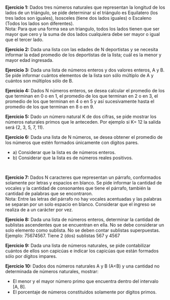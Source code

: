 <b>Ejercicio 1:</b> Dados tres números naturales que representan la longitud de los lados de un triángulo, se pide determinar si el triángulo es Equilatero (los tres lados son iguales), Isosceles (tiene dos lados iguales) o Escaleno (Todos los lados son diferentes).
<br>Nota: Para que una forma sea un triangulo, todos los lados tienen que ser mayor que cero y la suma de dos lados cualquiera debe ser mayor o igual que el tercer lado.
<br>

<b>Ejercicio 2:</b> Dada una lista con las edades de N deportistas y se necesita informar la edad promedio de los deportistas de la lista; cuál es la menor y mayor edad ingresada.
<br>

<b>Ejercicio 3:</b> Dada una lista de números enteros y dos valores enteros, A y B. Se pide informar cuántos elementos de la lista son sólo múltiplo de A y cuántos son múltiplos sólo de B.
<br>

<b>Ejercicio 4:</b> Dados N números enteros, se desea calcular el promedio de los que terminan en 0 o en 1, el promedio de los que terminan en 2 o en 3, el promedio de los que terminan en 4 o en 5 y así sucesivamente hasta el promedio de los que terminan en 8 o en 9.
<br>

<b>Ejercicio 5:</b> Dado un número natural K de dos cifras, se pide mostrar los números naturales primos que le anteceden. Por ejemplo si K= 12 la salida será {2, 3, 5, 7, 11).
<br>

<b>Ejercicio 6:</b> Dada una lista de N números, se desea obtener el promedio de los números que estén formados únicamente con dígitos pares.<br>
* a) Considerar que la lista es de números enteros.<br> 
* b) Considerar que la lista es de números reales positivos.
<br>

<b>Ejercicio 7:</b> Dados N caracteres que representan un párrafo, conformados solamente por letras y espacios
en blanco. Se pide informar la cantidad de vocales y la cantidad de consonantes que tiene el párrafo,
también la cantidad de palabras que se encontraron.<br>
Nota: Entre las letras del párrafo no hay vocales acentuadas y las palabras se separan por un solo espacio
en blanco. Considerar que el ingreso se realiza de a un carácter por vez.
<br>

<b>Ejercicio 8:</b> Dada una lista de números enteros, determinar la cantidad de sublistas ascendentes que se
encuentran en ella. No se debe considerar un solo elemento como sublista. No se deben contar sublistas
superpuestas.<br>
Ejemplo: 75674567. Tiene 2 (dos) sublistas 567 y 4567
<br>

<b>Ejercicio 9:</b> Dada una lista de números naturales, se pide contabilizar cuántos de ellos son capicúas e
indicar los capicúas que están formados sólo por dígitos impares.
<br>

<b>Ejercicio 10:</b> Dados dos números naturales A y B (A<B) y una cantidad no determinada de números
naturales, mostrar:<br>
* El menor y el mayor número primo que encuentra dentro del intervalo [A, B].<br>
* El porcentaje de números constituidos solamente por dígitos primos.
